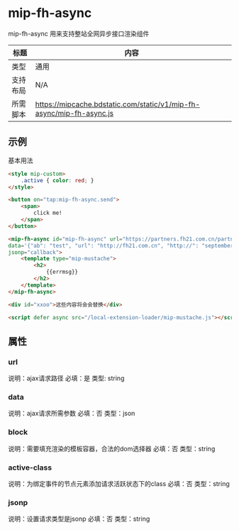 # mip-fh-async 

mip-fh-async 用来支持整站全网异步接口渲染组件

标题|内容
----|----
类型|通用
支持布局|N/A
所需脚本|https://mipcache.bdstatic.com/static/v1/mip-fh-async/mip-fh-async.js

## 示例
基本用法

```html
<style mip-custom>
    .active { color: red; }
</style>

<button on="tap:mip-fh-async.send">
    <span>
        click me!
    </span>
</button>

<mip-fh-async id="mip-fh-async" url="https://partners.fh21.com.cn/partners/showcodejsonp?callback=?" 
data='{"ab": "test", "url": "http://fh21.com.cn", "http://": "september"}' block="div#xxoo" active-class="active" 
jsonp="callback">
    <template type="mip-mustache">
        <h2>
            {{errmsg}}
        </h2>
    </template>
</mip-fh-async>

<div id="xxoo">这些内容将会会替换</div>

<script defer async src="/local-extension-loader/mip-mustache.js"></script>
```

## 属性

### url 

说明：ajax请求路径
必填：是
类型: string

### data

说明：ajax请求所需参数
必填：否
类型：json

### block

说明：需要填充渲染的模板容器，合法的dom选择器
必填：否
类型：string

### active-class
说明：为绑定事件的节点元素添加请求活跃状态下的class
必填：否
类型：string

### jsonp
说明：设置请求类型是jsonp
必填：否
类型：string

